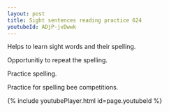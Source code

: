```yaml
---
layout: post
title: Sight sentences reading practice 624
youtubeId: ADjP-jvDwwk
---
```

 
 
Helps to learn sight words and their spelling.

Opportunitiy to repeat the spelling. 

Practice spelling. 
 
Practice for spelling bee competitions. 
 
{% include youtubePlayer.html id=page.youtubeId %}
 
 
